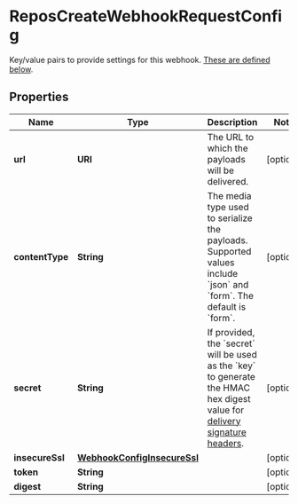 

# ReposCreateWebhookRequestConfig

Key/value pairs to provide settings for this webhook. [These are defined below](https://docs.github.com/rest/reference/repos#create-hook-config-params).

## Properties

| Name | Type | Description | Notes |
|------------ | ------------- | ------------- | -------------|
|**url** | **URI** | The URL to which the payloads will be delivered. |  [optional] |
|**contentType** | **String** | The media type used to serialize the payloads. Supported values include &#x60;json&#x60; and &#x60;form&#x60;. The default is &#x60;form&#x60;. |  [optional] |
|**secret** | **String** | If provided, the &#x60;secret&#x60; will be used as the &#x60;key&#x60; to generate the HMAC hex digest value for [delivery signature headers](https://docs.github.com/webhooks/event-payloads/#delivery-headers). |  [optional] |
|**insecureSsl** | [**WebhookConfigInsecureSsl**](WebhookConfigInsecureSsl.md) |  |  [optional] |
|**token** | **String** |  |  [optional] |
|**digest** | **String** |  |  [optional] |



